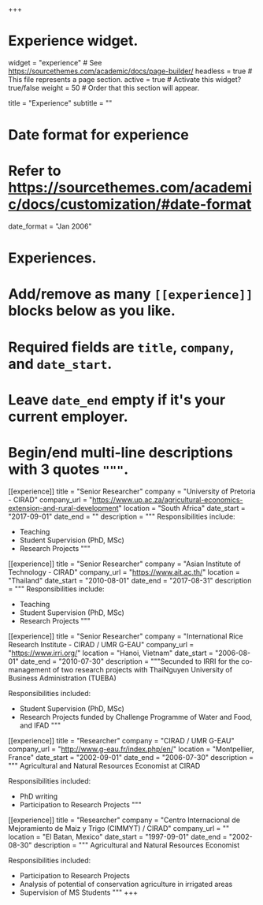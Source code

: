 +++
# Experience widget.
widget = "experience"  # See https://sourcethemes.com/academic/docs/page-builder/
headless = true  # This file represents a page section.
active = true  # Activate this widget? true/false
weight = 50  # Order that this section will appear.

title = "Experience"
subtitle = ""

# Date format for experience
#   Refer to https://sourcethemes.com/academic/docs/customization/#date-format
date_format = "Jan 2006"

# Experiences.
#   Add/remove as many `[[experience]]` blocks below as you like.
#   Required fields are `title`, `company`, and `date_start`.
#   Leave `date_end` empty if it's your current employer.
#   Begin/end multi-line descriptions with 3 quotes `"""`.
[[experience]]
  title = "Senior Researcher"
  company = "University of Pretoria - CIRAD"
  company_url = "https://www.up.ac.za/agricultural-economics-extension-and-rural-development"
  location = "South Africa"
  date_start = "2017-09-01"
  date_end = ""
  description = """
  Responsibilities include:
  
  * Teaching
  * Student Supervision (PhD, MSc)
  * Research Projects
  """

[[experience]]
  title = "Senior Researcher"
  company = "Asian Institute of Technology - CIRAD"
  company_url = "https://www.ait.ac.th/"
  location = "Thailand"
  date_start = "2010-08-01"
  date_end = "2017-08-31"
  description = """
  Responsibilities include:
  
  * Teaching
  * Student Supervision (PhD, MSc)
  * Research Projects
  """

[[experience]]
  title = "Senior Researcher"
  company = "International Rice Research Institute - CIRAD / UMR G-EAU"
  company_url = "https://www.irri.org/"
  location = "Hanoi, Vietnam"
  date_start = "2006-08-01"
  date_end = "2010-07-30"
  description = """Secunded to IRRI for the co-management of two research projects with ThaiNguyen University of Business Administration (TUEBA) 
  
  Responsibilities included:
  
  * Student Supervision (PhD, MSc)
  * Research Projects funded by Challenge Programme of Water and Food, and IFAD
  """

[[experience]] 
  title = "Researcher"
  company = "CIRAD / UMR G-EAU"
  company_url = "http://www.g-eau.fr/index.php/en/"
  location = "Montpellier, France"
  date_start = "2002-09-01"
  date_end = "2006-07-30"
  description = """ Agricultural and Natural Resources Economist at CIRAD
  
  Responsibilities included:
  
  * PhD writing
  * Participation to Research Projects 
  """

[[experience]] 
  title = "Researcher"
  company = "Centro Internacional de Mejoramiento de Maiz y Trigo (CIMMYT) / CIRAD"
  company_url = ""
  location = "El Batan, Mexico"
  date_start = "1997-09-01"
  date_end = "2002-08-30"
  description = """ Agricultural and Natural Resources Economist
  
  Responsibilities included:
  
  * Participation to Research Projects
  * Analysis of potential of conservation agriculture in irrigated areas
  * Supervision of MS Students
  """
+++

